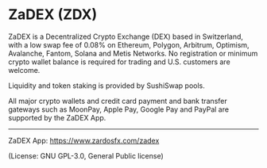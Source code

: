 # ZaDEX (ZDX)
ZaDEX is a Decentralized Crypto Exchange (DEX) based in Switzerland, with a low swap fee of 0.08% on Ethereum, Polygon, Arbitrum, Optimism, Avalanche, Fantom, Solana and Metis Networks. No registration or minimum crypto wallet balance is required for trading and U.S. customers are welcome.

Liquidity and token staking is provided by SushiSwap pools.

All major crypto wallets and credit card payment and bank transfer gateways such as MoonPay, Apple Pay, Google Pay and PayPal are supported by the ZaDEX App.

____
ZaDEX App: https://www.zardosfx.com/zadex

(License: GNU GPL-3.0, General Public license)

